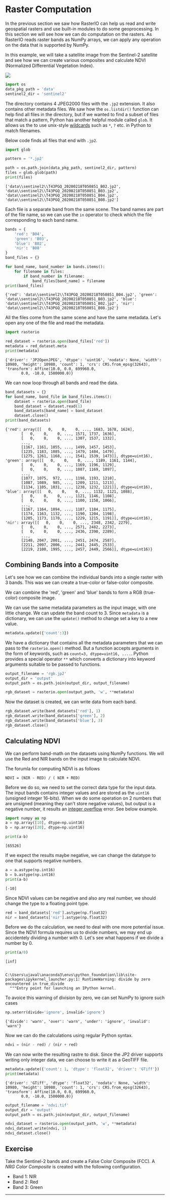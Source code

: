 # Raster Computation

In the previous section we saw how RasterIO can help us read and write geospatial rasters and use built-in modules to do some geoprocessing. In this section we will see how we can do computation on the rasters. As RasterIO reads raster bands as NumPy arrays, we can apply any operation on the data that is supported by NumPy.

In this example, we will take a satellite image from the Sentinel-2 satellite and see how we can create various composites and calculate NDVI (Normalized Differential Vegetation Index).

![](images/ndvi.png)


```python
import os
data_pkg_path = 'data'
sentinel2_dir = 'sentinel2'
```

The directory contains 4 JPEG2000 files with the `.jp2` extension. It also contains other metadata files. We saw how the `os.listdir()` function can help find all files in the directory, but if we wanted to find a subset of files that match a pattern, Python has another helpful module called `glob`. It allows us the to use unix-style [wildcards](https://tldp.org/LDP/GNU-Linux-Tools-Summary/html/x11655.htm) such as `*`, `?` etc. in Python to match filenames.


Below code finds all files that end with `.jp2`.


```python
import glob

pattern = '*.jp2'

path = os.path.join(data_pkg_path, sentinel2_dir, pattern)
files = glob.glob(path)
print(files)
```

    ['data\\sentinel2\\T43PGQ_20200218T050851_B02.jp2', 'data\\sentinel2\\T43PGQ_20200218T050851_B03.jp2', 'data\\sentinel2\\T43PGQ_20200218T050851_B04.jp2', 'data\\sentinel2\\T43PGQ_20200218T050851_B08.jp2']


Each file is a separate band from the same scene. The band names are part of the file name, so we can use the `in` operator to check which the file corresponding to each band name.


```python
bands = {
    'red': 'B04',
    'green': 'B03',
    'blue': 'B02',
    'nir': 'B08'
}
band_files = {}

for band_name, band_number in bands.items():
    for filename in files:
        if band_number in filename:
            band_files[band_name] = filename
print(band_files)
```

    {'red': 'data\\sentinel2\\T43PGQ_20200218T050851_B04.jp2', 'green': 'data\\sentinel2\\T43PGQ_20200218T050851_B03.jp2', 'blue': 'data\\sentinel2\\T43PGQ_20200218T050851_B02.jp2', 'nir': 'data\\sentinel2\\T43PGQ_20200218T050851_B08.jp2'}


All the files come from the same scene and have the same metadata. Let's open any one of the file and read the metadata.


```python
import rasterio

red_dataset = rasterio.open(band_files['red'])
metadata = red_dataset.meta
print(metadata)
```

    {'driver': 'JP2OpenJPEG', 'dtype': 'uint16', 'nodata': None, 'width': 10980, 'height': 10980, 'count': 1, 'crs': CRS.from_epsg(32643), 'transform': Affine(10.0, 0.0, 699960.0,
           0.0, -10.0, 1500000.0)}


We can now loop through all bands and read the data.


```python
band_datasets = {}
for band_name, band_file in band_files.items():
    dataset = rasterio.open(band_file)
    band_dataset = dataset.read(1)
    band_datasets[band_name] = band_dataset
    dataset.close()
print(band_datasets)
```

    {'red': array([[   0,    0,    0, ..., 1683, 1678, 1624],
           [   0,    0,    0, ..., 1571, 1737, 1636],
           [   0,    0,    0, ..., 1307, 1537, 1332],
           ...,
           [1167, 1161, 1055, ..., 1499, 1457, 1453],
           [1235, 1183, 1085, ..., 1479, 1484, 1479],
           [1275, 1261, 1168, ..., 1541, 1539, 1473]], dtype=uint16), 'green': array([[   0,    0,    0, ..., 1189, 1161, 1144],
           [   0,    0,    0, ..., 1169, 1196, 1129],
           [   0,    0,    0, ..., 1087, 1169, 1097],
           ...,
           [1077, 1075,  972, ..., 1198, 1193, 1210],
           [1087, 1089,  985, ..., 1209, 1211, 1213],
           [1134, 1105, 1031, ..., 1238, 1232, 1221]], dtype=uint16), 'blue': array([[   0,    0,    0, ..., 1132, 1121, 1088],
           [   0,    0,    0, ..., 1121, 1146, 1108],
           [   0,    0,    0, ..., 1100, 1158, 1066],
           ...,
           [1167, 1164, 1094, ..., 1187, 1184, 1175],
           [1174, 1163, 1132, ..., 1190, 1204, 1198],
           [1205, 1173, 1170, ..., 1229, 1215, 1191]], dtype=uint16), 'nir': array([[   0,    0,    0, ..., 2348, 2342, 2279],
           [   0,    0,    0, ..., 2571, 2482, 2273],
           [   0,    0,    0, ..., 2436, 2390, 2289],
           ...,
           [2148, 2047, 2001, ..., 2451, 2474, 2587],
           [2211, 2097, 2006, ..., 2441, 2445, 2533],
           [2219, 2100, 1995, ..., 2457, 2449, 2566]], dtype=uint16)}


## Combining Bands into a Composite

Let's see how we can combine the individual bands into a single raster with 3 bands. This was we can create a true-color or false-color composite.

We can combine the 'red', 'green' and 'blue' bands to form a RGB (true-color) composite image.

We can use the same metadata parameters as the input image, with one little change. We can update the band count to 3. Since `metadata` is a dictionary, we can use the `update()` method to change set a key to a new value.


```python
metadata.update({'count':3})
```

We have a dictionary that contains all the metadata parameters that we can pass to the `rasterio.open()` method. But a function accepts arguments in the form of keywords, such as `count=3, dtype=uint16, ....`. Python provides a special operator `**` which converts a dictionary into keyword arguments suitable to be passed to functions.


```python
output_filename = 'rgb.jp2'
output_dir = 'output'
output_path = os.path.join(output_dir, output_filename)

rgb_dataset = rasterio.open(output_path, 'w', **metadata)
```

Now the dataset is created, we can write data from each band.


```python
rgb_dataset.write(band_datasets['red'], 1)
rgb_dataset.write(band_datasets['green'], 2)
rgb_dataset.write(band_datasets['blue'], 3)
rgb_dataset.close()
```

## Calculating NDVI

We can perform band-math on the datasets using NumPy functions. We will use the Red and NIR bands on the input image to calculate NDVI.

The forumla for computing NDVI is as follows

`NDVI = (NIR - RED) / ( NIR + RED)`

Before we do so, we need to set the correct data type for the input data. The input bands contains integer values and are stored as the `uint16` (unsigned integer 16-bits). When we do some operation on 2 numbers that are unsigned (meaning they can't store negative values), but output is a negative number, it results an [integer overflow](https://en.wikipedia.org/wiki/Integer_overflow) error. See below example.


```python
import numpy as np
a = np.array([10], dtype=np.uint16)
b = np.array([20], dtype=np.uint16)

print(a-b)
```

    [65526]


If we expect the results maybe negative, we can change the datatype to one that supports negative numbers.


```python
a = a.astype(np.int16)
b = b.astype(np.int16)
print(a-b)
```

    [-10]


Since NDVI values can be negative and also any real number, we should change the type to a floating point type.


```python
red = band_datasets['red'].astype(np.float32)
nir = band_datasets['nir'].astype(np.float32)
```

Before we do the calculation, we need to deal with one more potential issue. Since the NDVI formula requires us to divide numbers, we may end up accidentely dividing a number with 0. Let's see what happens if we divide a number by 0.


```python
print(a/0)
```

    [inf]


    C:\Users\ujaval\anaconda3\envs\python_foundation\lib\site-packages\ipykernel_launcher.py:1: RuntimeWarning: divide by zero encountered in true_divide
      """Entry point for launching an IPython kernel.


To avoice this warning of division by zero, we can set NumPy to ignore such cases


```python
np.seterr(divide='ignore', invalid='ignore')
```




    {'divide': 'warn', 'over': 'warn', 'under': 'ignore', 'invalid': 'warn'}



Now we can do the calculations using regular Python syntax.


```python
ndvi = (nir - red) / (nir + red)
```

We can now write the resulting rastre to disk. Since the JP2 driver supports writing only integer data, we can choose to write it as a GeoTIFF file.


```python
metadata.update({'count': 1, 'dtype': 'float32', 'driver': 'GTiff'})
print(metadata)
```

    {'driver': 'GTiff', 'dtype': 'float32', 'nodata': None, 'width': 10980, 'height': 10980, 'count': 1, 'crs': CRS.from_epsg(32643), 'transform': Affine(10.0, 0.0, 699960.0,
           0.0, -10.0, 1500000.0)}



```python
output_filename = 'ndvi.tif'
output_dir = 'output'
output_path = os.path.join(output_dir, output_filename)

ndvi_dataset = rasterio.open(output_path, 'w', **metadata)
ndvi_dataset.write(ndvi, 1)
ndvi_dataset.close()
```

## Exercise

Take the Sentinel-2 bands and create a False Color Composite (FCC). A *NRG Color Composite* is created with the following configuration.

- Band 1: NIR
- Band 2: Red
- Band 3: Green


----
